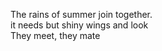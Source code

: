 The rains of summer join together.    
it needs but shiny wings and look    
They meet, they mate    

